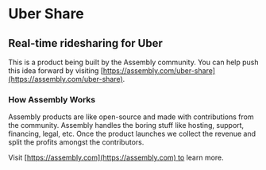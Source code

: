 # Uber Share

## Real-time ridesharing for Uber

This is a product being built by the Assembly community. You can help push this idea forward by visiting [https://assembly.com/uber-share](https://assembly.com/uber-share).

### How Assembly Works

Assembly products are like open-source and made with contributions from the community. Assembly handles the boring stuff like hosting, support, financing, legal, etc. Once the product launches we collect the revenue and split the profits amongst the contributors.

Visit [https://assembly.com](https://assembly.com) to learn more.
